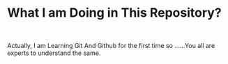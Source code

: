 <h1> What I am Doing in This Repository?</h1>
<br>
<p>Actually, I am Learning Git And Github for the first time so ......You all are experts to understand the same.</p>

